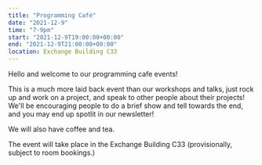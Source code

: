 ```yaml
---
title: "Programming Café"
date: "2021-12-9"
time: "7-9pm"
start: "2021-12-9T19:00:00+00:00"
end: "2021-12-9T21:00:00+00:00"
location: Exchange Building C33
---
```


Hello and welcome to our programming cafe events!

This is a much more laid back event than our workshops and talks, just rock up and work on a project, and speak to other people about their projects!
We'll be encouraging people to do a brief show and tell towards the end, and you may end up spotlit in our newsletter!

We will also have coffee and tea.

The event will take place in the Exchange Building C33 (provisionally, subject to room bookings.)
